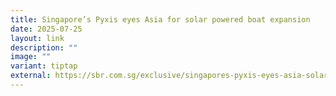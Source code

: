 ```yaml
---
title: Singapore’s Pyxis eyes Asia for solar powered boat expansion
date: 2025-07-25
layout: link
description: ""
image: ""
variant: tiptap
external: https://sbr.com.sg/exclusive/singapores-pyxis-eyes-asia-solar-powered-boat-expansion-0
---
```

